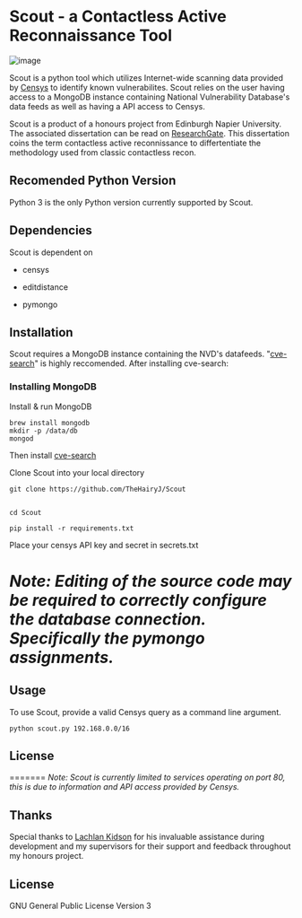 
# Scout - a Contactless Active Reconnaissance Tool
![image](https://user-images.githubusercontent.com/31168456/44460301-6d61b500-a604-11e8-9999-13084576d758.png)

Scout is a python tool which utilizes Internet-wide scanning data provided by [Censys](https://censys.io/) to identify known vulnerabilites. Scout relies on the user having access to a MongoDB instance containing National Vulnerability Database's data feeds as well as having a API access to Censys.

Scout is a product of a honours project from Edinburgh Napier University. The associated dissertation can be read on [ResearchGate](https://www.researchgate.net/publication/325857437_Honours_Project_-_Scout_A_Contactless_'Active'_Reconnaissance_Known_Vulnerability_Assessment_Tool). This dissertation coins the term contactless active reconnissance to differtentiate the methodology used from classic contactless recon. 

## Recomended Python Version
Python 3 is the only Python version currently supported by Scout.

## Dependencies
Scout is dependent on

- censys

- editdistance

- pymongo

## Installation

Scout requires a MongoDB instance containing the NVD's datafeeds. "[cve-search](https://github.com/cve-search/cve-search)" is highly reccomended. After installing cve-search:

### Installing MongoDB

Install & run MongoDB
```
brew install mongodb
mkdir -p /data/db
mongod
```
Then install [cve-search](https://github.com/cve-search/cve-search)

Clone Scout into your local directory
```
git clone https://github.com/TheHairyJ/Scout


cd Scout

pip install -r requirements.txt
```
Place your censys API key and secret in secrets.txt


*Note: Editing of the source code may be required to correctly configure the database connection. Specifically the pymongo assignments.*
=======


## Usage
To use Scout, provide a valid Censys query as a command line argument.
```
python scout.py 192.168.0.0/16
```

## License
=======
*Note: Scout is currently limited to services operating on port 80, this is due to information and API access provided by Censys.* 

## Thanks
Special thanks to [Lachlan Kidson](https://twitter.com/lachlankidson) for his invaluable assistance during development and my supervisors for their support and feedback throughout my honours project.

## License
GNU General Public License Version 3
